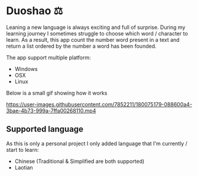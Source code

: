# Duoshao ⚖️

Leaning a new language is always exciting and full of surprise. During my learning journey I sometimes struggle to choose which word / character to learn. As a result, this app count the number word present in a text and return a list ordered by the number a word has been founded.

The app support multiple platform:

- Windows
- OSX
- Linux

Below is a small gif showing how it works

https://user-images.githubusercontent.com/7852211/180075179-088600a4-3bae-4b73-999a-7ffa00268110.mp4

## Supported language

As this is only a personal project I only added language that I'm currently / start to learn:

- Chinese (Traditional & Simplified are both supported)
- Laotian
